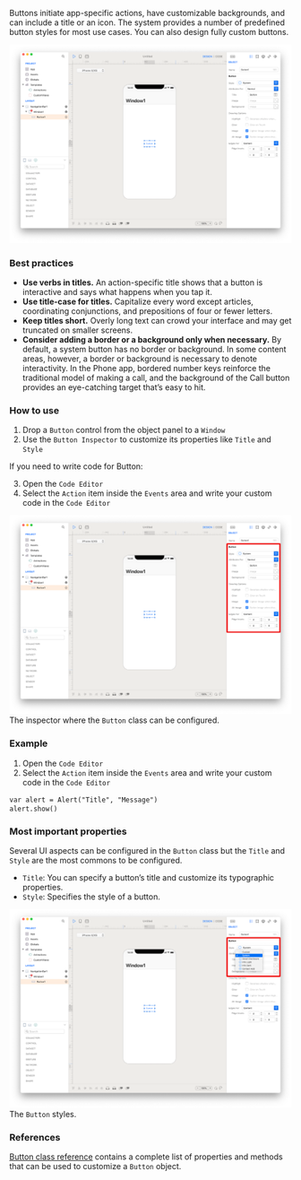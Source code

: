 Buttons initiate app-specific actions, have customizable backgrounds, and can include a title or an icon. The system provides a number of predefined button styles for most use cases. You can also design fully custom buttons.

![Button](../images/creo2/button1.png)

### Best practices
* **Use verbs in titles.** An action-specific title shows that a button is interactive and says what happens when you tap it.
* **Use title-case for titles.** Capitalize every word except articles, coordinating conjunctions, and prepositions of four or fewer letters.
* **Keep titles short.** Overly long text can crowd your interface and may get truncated on smaller screens.
* **Consider adding a border or a background only when necessary.** By default, a system button has no border or background. In some content areas, however, a border or background is necessary to denote interactivity. In the Phone app, bordered number keys reinforce the traditional model of making a call, and the background of the Call button provides an eye-catching target that’s easy to hit.

### How to use
1. Drop a `Button` control from the object panel to a `Window`
2. Use the `Button Inspector` to customize its properties like `Title` and `Style`

If you need to write code for Button:

3. Open the `Code Editor`
4. Select the `Action` item inside the `Events` area and write your custom code in the `Code Editor`

![`Button` inspector](../images/creo2/button2.png)
The inspector where the `Button` class can be configured.

### Example
1. Open the `Code Editor`
2. Select the `Action` item inside the `Events` area and write your custom code in the `Code Editor`
```
var alert = Alert("Title", "Message")
alert.show()
```

### Most important properties
Several UI aspects can be configured in the `Button` class but the `Title` and `Style` are the most commons to be configured.
- `Title`: You can specify a button’s title and customize its typographic properties.
- `Style`: Specifies the style of a button.

![The `Button` styles](../images/creo2/button3.png)
The `Button` styles.

### References
[Button class reference](../classes/Button.html) contains a complete list of properties and methods that can be used to customize a `Button` object.
